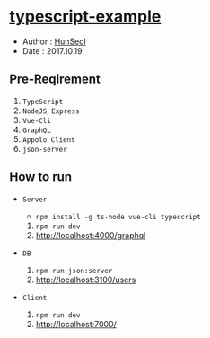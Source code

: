 # [typescript-example](https://github.com/Seolhun/typescript-example/)
- Author : [HunSeol](https://github.com/Seolhun)
- Date : 2017.10.19

## Pre-Reqirement
1. `TypeScript`
2. `NodeJS`, `Express`
3. `Vue-Cli`
4. `GraphQL`
6. `Appolo Client`
7. `json-server`

## How to run
- `Server`
  - `npm install -g ts-node vue-cli typescript`
  1. `npm run dev`
  2. [http://localhost:4000/graphql](http://localhost:4000/graphql)

- `DB`
  1. `npm run json:server`
  2. [http://localhost:3100/users](http://localhost:3100/users)


- `Client`
  1. `npm run dev`
  2. [http://localhost:7000/](http://localhost:7000/)

